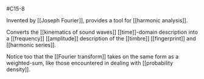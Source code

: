 #C15-8

Invented by [[Joseph Fourier]], provides a tool for [[harmonic analysis]].

Converts the [[kinematics of sound waves]] [[time]]-domain description into a [[frequency]] [[amplitude]] description of the [[timbre]] [[fingerprint]] and [[harmonic series]].

Notice too that the [[Fourier transform]] takes on the same form as a weighted-sum, like those encountered in dealing with [[probability density]].
